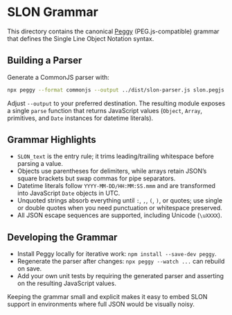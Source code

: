 # SLON Grammar

This directory contains the canonical [Peggy](https://peggyjs.org/) (PEG.js-compatible) grammar that defines the Single Line Object Notation syntax.

## Building a Parser

Generate a CommonJS parser with:

```bash
npx peggy --format commonjs --output ../dist/slon-parser.js slon.pegjs
```

Adjust `--output` to your preferred destination. The resulting module exposes a single `parse` function that returns JavaScript values (`Object`, `Array`, primitives, and `Date` instances for datetime literals).

## Grammar Highlights

- `SLON_text` is the entry rule; it trims leading/trailing whitespace before parsing a value.
- Objects use parentheses for delimiters, while arrays retain JSON’s square brackets but swap commas for pipe separators.
- Datetime literals follow `YYYY-MM-DD/HH:MM:SS.mmm` and are transformed into JavaScript `Date` objects in UTC.
- Unquoted strings absorb everything until `:`, `,`, `(`, `)`, or quotes; use single or double quotes when you need punctuation or whitespace preserved.
- All JSON escape sequences are supported, including Unicode (`\uXXXX`).

## Developing the Grammar

- Install Peggy locally for iterative work: `npm install --save-dev peggy`.
- Regenerate the parser after changes: `npx peggy --watch ...` can rebuild on save.
- Add your own unit tests by requiring the generated parser and asserting on the resulting JavaScript values.

Keeping the grammar small and explicit makes it easy to embed SLON support in environments where full JSON would be visually noisy.
